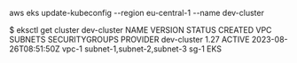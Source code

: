 aws eks update-kubeconfig --region eu-central-1 --name dev-cluster

$ eksctl get cluster dev-cluster
NAME   VERSION STATUS CREATED   VPC   SUBNETS          SECURITYGROUPS  PROVIDER
dev-cluster 1.27 ACTIVE 2023-08-26T08:51:50Z vpc-1 subnet-1,subnet-2,subnet-3 sg-1 EKS